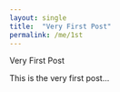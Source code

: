 ```yaml
---
layout: single
title:  "Very First Post"
permalink: /me/1st
---
```


Very First Post

This is the very first post...
